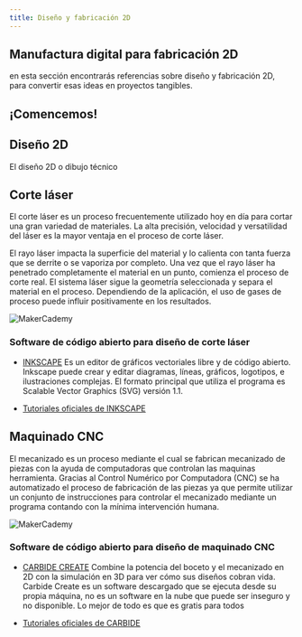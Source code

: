 ```yaml
---
title: Diseño y fabricación 2D
---
```

## Manufactura digital para fabricación 2D
en esta sección encontrarás referencias sobre diseño y fabricación 2D, para convertir esas ideas en proyectos tangibles.
## ¡Comencemos!
## Diseño 2D
El diseño 2D o dibujo técnico 


## Corte láser

El corte láser es un proceso frecuentemente utilizado hoy en día para cortar una gran variedad de materiales. La alta precisión, velocidad y versatilidad del láser es la mayor ventaja en el proceso de corte láser.

El rayo láser impacta la superficie del material y lo calienta con tanta fuerza que se derrite o se vaporiza por completo. Una vez que el rayo láser ha penetrado completamente el material en un punto, comienza el proceso de corte real. El sistema láser sigue la geometría seleccionada y separa el material en el proceso. Dependiendo de la aplicación, el uso de gases de proceso puede influir positivamente en los resultados.

![MakerCademy]({{site.baseurl}}/img/20180516085452-b27d21da-me.jpg)

### Software de código abierto para diseño de corte láser

* [INKSCAPE](https://inkscape.org/ar/download/)
Es un editor de gráficos vectoriales libre y de código abierto. Inkscape puede crear y editar diagramas, líneas, gráficos, logotipos, e ilustraciones complejas. El formato principal que utiliza el programa es Scalable Vector Graphics (SVG) versión 1.1.

* [Tutoriales oficiales de INKSCAPE](https://inkscape.org/es/aprende/tutoriales/)

## Maquinado CNC
El mecanizado es un proceso mediante el cual se fabrican mecanizado de piezas con la ayuda de computadoras que controlan las maquinas herramienta. Gracias al Control Numérico por Computadora (CNC) se ha automatizado el proceso de fabricación de las piezas ya que permite utilizar un conjunto de instrucciones para controlar el mecanizado mediante un programa contando con la mínima intervención humana.

![MakerCademy]({{site.baseurl}}/img/5a72e2ef-690e-4657-ac94-b9ccc349dfa3.jpg)

### Software de código abierto para diseño de maquinado CNC
* [CARBIDE CREATE](https://carbide3d.com/downloads/)
Combine la potencia del boceto y el mecanizado en 2D con la simulación en 3D para ver cómo sus diseños cobran vida.
Carbide Create es un software descargado que se ejecuta desde su propia máquina, no es un software en la nube que puede ser inseguro y no disponible. Lo mejor de todo es que es gratis para todos

* [Tutoriales oficiales de CARBIDE](https://docs.carbide3d.com/assembly/carbidecreate/video-tutorials/)


